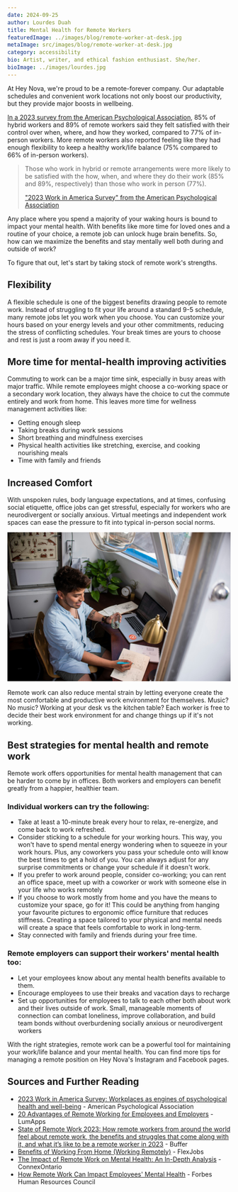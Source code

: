 ```yaml
---
date: 2024-09-25
author: Lourdes Duah
title: Mental Health for Remote Workers
featuredImage: ../images/blog/remote-worker-at-desk.jpg
metaImage: src/images/blog/remote-worker-at-desk.jpg
category: accessibility
bio: Artist, writer, and ethical fashion enthusiast. She/her.
bioImage: ../images/lourdes.jpg
---
```


At Hey Nova, we're proud to be a remote-forever company. Our adaptable schedules and convenient work locations not only boost our productivity, but they provide major boosts in wellbeing.

[In a 2023 survey from the American Psychological Association](https://www.apa.org/pubs/reports/work-in-america/2023-workplace-health-well-being), 85% of hybrid workers and 89% of remote workers said they felt satisfied with their control over when, where, and how they worked, compared to 77% of in-person workers. More remote workers also reported feeling like they had enough flexibility to keep a healthy work/life balance (75% compared to 66% of in-person workers).

> Those who work in hybrid or remote arrangements were more likely to be satisfied with the how, when, and where they do their work (85% and 89%, respectively) than those who work in person (77%).
>
> ["2023 Work in America Survey" from the American Psychological Association](https://www.apa.org/pubs/reports/work-in-america/2023-workplace-health-well-being)

Any place where you spend a majority of your waking hours is bound to impact your mental health. With benefits like more time for loved ones and a routine of your choice, a remote job can unlock huge brain benefits. So, how can we maximize the benefits and stay mentally well both during and outside of work?

To figure that out, let's start by taking stock of remote work's strengths.

## Flexibility

A flexible schedule is one of the biggest benefits drawing people to remote work. Instead of struggling to fit your life around a standard 9-5 schedule, many remote jobs let you work when you choose. You can customize your hours based on your energy levels and your other commitments, reducing the stress of conflicting schedules. Your break times are yours to choose and rest is just a room away if you need it.

## More time for mental-health improving activities

Commuting to work can be a major time sink, especially in busy areas with major traffic. While remote employees might choose a co-working space or a secondary work location, they always have the choice to cut the commute entirely and work from home. This leaves more time for wellness management activities like:

- Getting enough sleep
- Taking breaks during work sessions
- Short breathing and mindfulness exercises
- Physical health activities like stretching, exercise, and cooking nourishing meals
- Time with family and friends

## Increased Comfort

With unspoken rules, body language expectations, and at times, confusing social etiquette, office jobs can get stressful, especially for workers who are neurodivergent or socially anxious. Virtual meetings and independent work spaces can ease the pressure to fit into typical in-person social norms.

![Young worker takes notes at a desk next to their laptop, smiling and holding a glass of water](../images/blog/remote-worker-at-desk.jpg)

Remote work can also reduce mental strain by letting everyone create the most comfortable and productive work environment for themselves. Music? No music? Working at your desk vs the kitchen table? Each worker is free to decide their best work environment for and change things up if it's not working.

## Best strategies for mental health and remote work

Remote work offers opportunities for mental health management that can be harder to come by in offices. Both workers and employers can benefit greatly from a happier, healthier team.

### Individual workers can try the following:

- Take at least a 10-minute break every hour to relax, re-energize, and come back to work refreshed.
- Consider sticking to a schedule for your working hours. This way, you won't have to spend mental energy wondering when to squeeze in your work hours. Plus, any coworkers you pass your schedule onto will know the best times to get a hold of you. You can always adjust for any surprise commitments or change your schedule if it doesn't work.
- If you prefer to work around people, consider co-working; you can rent an office space, meet up with a coworker or work with someone else in your life who works remotely
- If you choose to work mostly from home and you have the means to customize your space, go for it! This could be anything from hanging your favourite pictures to ergonomic office furniture that reduces stiffness. Creating a space tailored to your physical and mental needs will create a space that feels comfortable to work in long-term.
- Stay connected with family and friends during your free time.

### Remote employers can support their workers' mental health too:

- Let your employees know about any mental health benefits available to them.
- Encourage employees to use their breaks and vacation days to recharge
- Set up opportunities for employees to talk to each other both about work and their lives outside of work. Small, manageable moments of connection can combat loneliness, improve collaboration, and build team bonds without overburdening socially anxious or neurodivergent workers

With the right strategies, remote work can be a powerful tool for maintaining your work/life balance and your mental health. You can find more tips for managing a remote position on Hey Nova's Instagram and Facebook pages.

## Sources and Further Reading

- [2023 Work in America Survey: Workplaces as engines of psychological health and well-being](https://www.apa.org/pubs/reports/work-in-america/2023-workplace-health-well-being) - American Psychological Association
- [20 Advantages of Remote Working for Employees and Employers](https://www.lumapps.com/digital-workplace/benefits-of-working-remotely) - LumApps
- [State of Remote Work 2023: How remote workers from around the world feel about remote work, the benefits and struggles that come along with it, and what it’s like to be a remote worker in 2023](https://buffer.com/state-of-remote-work/2023) - Buffer
- [Benefits of Working From Home (Working Remotely)](https://www.flexjobs.com/blog/post/benefits-of-remote-work/) - FlexJobs
- [The Impact of Remote Work on Mental Health: An In-Depth Analysis](https://connexontario.ca/blog/the-impact-of-remote-work-on-mental-health-an-in-depth-analysis/) - ConnexOntario
- [How Remote Work Can Impact Employees' Mental Health](https://www.forbes.com/councils/forbeshumanresourcescouncil/2023/07/03/how-remote-work-can-impact-employees-mental-health/) - Forbes Human Resources Council
